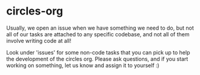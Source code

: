 # circles-org

Usually, we open an issue when we have something we need to do, but not all of our tasks are attached to any specific codebase, and not all of them involve writing code at all!

Look under 'issues' for some non-code tasks that you can pick up to help the development of the circles org.  Please ask questions, and if you start working on something, let us know and assign it to yourself :)




